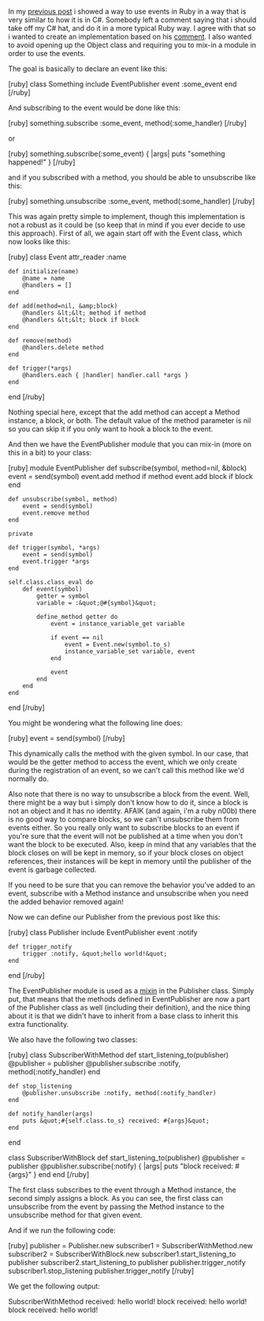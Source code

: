 In my <a href="http://davybrion.com/blog/2010/08/using-c-style-events-in-ruby/">previous post</a> i showed a way to use events in Ruby in a way that is very similar to how it is in C#.  Somebody left a comment saying that i should take off my C# hat, and do it in a more typical Ruby way.  I agree with that so i wanted to create an implementation based on his <a href="http://davybrion.com/blog/2010/08/using-c-style-events-in-ruby/#comment-55315">comment</a>.  I also wanted to avoid opening up the Object class and requiring you to mix-in a module in order to use the events.

The goal is basically to declare an event like this:

<div>
[ruby] 
class Something
	include EventPublisher
	event :some_event
end
[/ruby]
</div>

And subscribing to the event would be done like this:

<div>
[ruby]
	something.subscribe :some_event, method(:some_handler)
[/ruby]
</div>

or

<div>
[ruby]
	something.subscribe(:some_event) { |args| puts &quot;something happened!&quot; }
[/ruby]
</div>

and if you subscribed with a method, you should be able to unsubscribe like this:

<div>
[ruby]
	something.unsubscribe :some_event, method(:some_handler)
[/ruby]
</div>

This was again pretty simple to implement, though this implementation is not a robust as it could be (so keep that in mind if you ever decide to use this approach).  First of all, we again start off with the Event class, which now looks like this:

<div>
[ruby]
class Event
	attr_reader :name
	
	def initialize(name)
		@name = name
		@handlers = []
	end
	
	def add(method=nil, &amp;block)
		@handlers &lt;&lt; method if method
		@handlers &lt;&lt; block if block
	end
	
	def remove(method)
		@handlers.delete method
	end
	
	def trigger(*args)
		@handlers.each { |handler| handler.call *args }
	end	
end
[/ruby]
</div>

Nothing special here, except that the add method can accept a Method instance, a block, or both.  The default value of the method parameter is nil so you can skip it if you only want to hook a block to the event.

And then we have the EventPublisher module that you can mix-in (more on this in a bit) to your class:

<div>
[ruby]
module EventPublisher
	def subscribe(symbol, method=nil, &amp;block)
		event = send(symbol)
		event.add method if method
		event.add block if block
	end

	def unsubscribe(symbol, method)
		event = send(symbol)
		event.remove method
	end
	
	private
	
	def trigger(symbol, *args)
		event = send(symbol)
		event.trigger *args
	end

	self.class.class_eval do
		def event(symbol)
			getter = symbol
			variable = :&quot;@#{symbol}&quot;

			define_method getter do
				event = instance_variable_get variable

				if event == nil
					event = Event.new(symbol.to_s)
					instance_variable_set variable, event
				end

				event
			end
		end
	end
end
[/ruby]
</div>

You might be wondering what the following line does:

<div>
[ruby]
		event = send(symbol)
[/ruby]
</div>

This dynamically calls the method with the given symbol.  In our case, that would be the getter method to access the event, which we only create during the registration of an event, so we can't call this method like we'd normally do.

Also note that there is no way to unsubscribe a block from the event.  Well, there might be a way but i simply don't know how to do it, since a block is not an object and it has no identity.  AFAIK (and again, i'm a ruby n00b) there is no good way to compare blocks, so we can't unsubscribe them from events either.  So you really only want to subscribe blocks to an event if you're sure that the event will not be published at a time when you don't want the block to be executed.  Also, keep in mind that any variables that the block closes on will be kept in memory, so if your block closes on object references, their instances will be kept in memory until the publisher of the event is garbage collected.

If you need to be sure that you can remove the behavior you've added to an event, subscribe with a Method instance and unsubscribe when you need the added behavior removed again!

Now we can define our Publisher from the previous post like this:

<div>
[ruby]
class Publisher
	include EventPublisher
	event :notify
	
	def trigger_notify
		trigger :notify, &quot;hello world!&quot;
	end
end
[/ruby]
</div>

The EventPublisher module is used as a <a href="http://en.wikipedia.org/wiki/Mixin">mixin</a> in the Publisher class.  Simply put, that means that the methods defined in EventPublisher are now a part of the Publisher class as well (including their definition), and the nice thing about it is that we didn't have to inherit from a base class to inherit this extra functionality.

We also have the following two classes:

<div>
[ruby]
class SubscriberWithMethod
	def start_listening_to(publisher)
		@publisher = publisher
		@publisher.subscribe :notify, method(:notify_handler)
	end
	
	def stop_listening
		@publisher.unsubscribe :notify, method(:notify_handler)
	end
	
	def notify_handler(args)
		puts &quot;#{self.class.to_s} received: #{args}&quot;
	end
end

class SubscriberWithBlock
	def start_listening_to(publisher)
		@publisher = publisher
		@publisher.subscribe(:notify) { |args| puts &quot;block received: #{args}&quot; }
	end
end
[/ruby]
</div>

The first class subscribes to the event through a Method instance, the second simply assigns a block.  As you can see, the first class can unsubscribe from the event by passing the Method instance to the unsubscribe method for that given event. 

And if we run the following code:

<div>
[ruby]
publisher = Publisher.new
subscriber1 = SubscriberWithMethod.new
subscriber2 = SubscriberWithBlock.new
subscriber1.start_listening_to publisher
subscriber2.start_listening_to publisher
publisher.trigger_notify
subscriber1.stop_listening
publisher.trigger_notify
[/ruby]
</div>

We get the following output:

SubscriberWithMethod received: hello world!
block received: hello world!
block received: hello world!